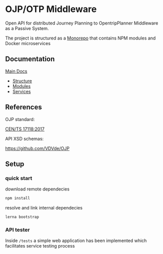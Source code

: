 # OJP/OTP Middleware

Open API for distributed Journey Planning to OpentripPlanner Middleware as a Passive System.

The project is structured as a [Monorepo](https://codefresh.io/howtos/lerna-monorepo/) that contains NPM modules and Docker microservices

## Documentation

[Main Docs](docs/README.md)
- [Structure](docs/README.md#structure)
- [Modules](docs/modules.md)
- [Services](docs/services.md)

## References

OJP standard:

[CEN/TS 17118:2017](https://standards.cen.eu/dyn/www/f?p=204:110:0::::FSP_LANG_ID,FSP_PROJECT:25,62236&cs=1B542F8CC8406A0BD65B6937689DD7740)

API XSD schemas:

https://github.com/VDVde/OJP


## Setup

### quick start

download remote dependecies
```bash
npm install
```

resolve and link internal dependecies
```bash
lerna bootstrap
```

### API tester

Inside ```/tests``` a simple web application has been implemented which facilitates service testing process
